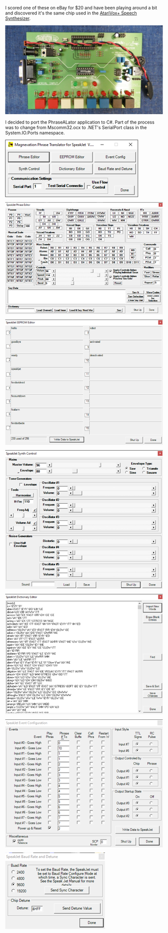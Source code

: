 I scored one of these on eBay for $20 and have been playing around a bit and discovered it's the same chip used in the [AtariVox+ Speech Synthesizer](https://www.atariage.com/store/index.php?l=product_detail&p=1045).

![](/images/SpeakJetActivityCenter.jpg)

I decided to port the PhraseALator application to C#. Part of the process was to change from Mscomm32.ocx to .NET's SerialPort class in the System.IO.Ports namespace.

![](/images/PhraseALator01.png)

![](/images/PhraseALator02.png)

![](/images/PhraseALator03.png)

![](/images/PhraseALator04.png)

![](/images/PhraseALator05.png)

![](/images/PhraseALator06.png)

![](/images/PhraseALator07.png)
